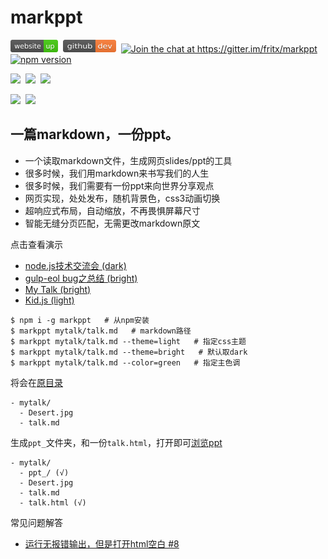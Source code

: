 # markppt

<a href="https://codepen.io/fritx/pen/VgeLeO"><img width="76" height="20" src="../website-badge.svg"></a>&nbsp;&nbsp;<a href="https://github.com/fritx/react-drag-sizing"><img src="../github-badge.svg" width="85" height="20"></a>&nbsp;&nbsp;<a href="https://gitter.im/fritx/markppt?utm_source=badge&utm_medium=badge&utm_campaign=pr-badge&utm_content=badge"><img src="https://badges.gitter.im/Join%20Chat.svg" alt="Join the chat at https://gitter.im/fritx/markppt" height="20"></a>&nbsp;&nbsp;<a href="http://badge.fury.io/js/markppt"><img src="https://badge.fury.io/js/markppt.svg" alt="npm version" height="20"></a>

<img width="161" src="screenshots/20150901234930.png">&nbsp;&nbsp;<img width="320" src="screenshots/20150901235103.png">&nbsp;&nbsp;<img width="140" src="artwork/icon_400x400.png">

<img width="320" src="screenshots/20150901233430.png">&nbsp;&nbsp;<img width="320" src="screenshots/20150901233453.png">

## 一篇markdown，一份ppt。

- 一个读取markdown文件，生成网页slides/ppt的工具
- 很多时候，我们用markdown来书写我们的人生
- 很多时候，我们需要有一份ppt来向世界分享观点
- 网页实现，处处发布，随机背景色，css3动画切换
- 超响应式布局，自动缩放，不再畏惧屏幕尺寸
- 智能无缝分页匹配，无需更改markdown原文

点击查看演示

- [node.js技术交流会 (dark)](http://fritx.github.io/markppt/nodejs-talk/)
- [gulp-eol bug之总结 (bright)](http://fritx.github.io/markppt/gulpeol/gulp-eol-bug.html)
- [My Talk (bright)](http://fritx.github.io/markppt/mytalk/talk.html)
- [Kid.js (light)](http://fritx.github.io/markppt/kidjs/kidjs.html)

```plain
$ npm i -g markppt   # 从npm安装
$ markppt mytalk/talk.md   # markdown路径
$ markppt mytalk/talk.md --theme=light   # 指定css主题
$ markppt mytalk/talk.md --theme=bright   # 默认取dark
$ markppt mytalk/talk.md --color=green   # 指定主色调
```

将会在[原目录](https://github.com/fritx/markppt/tree/master/examples/mytalk/)

```plain
- mytalk/
  - Desert.jpg
  - talk.md
```

生成`ppt_`文件夹，和一份`talk.html`，打开即可[浏览ppt](http://fritx.github.io/markppt/mytalk/talk.html)

```plain
- mytalk/
  - ppt_/ (√)
  - Desert.jpg
  - talk.md
  - talk.html (√)
```

常见问题解答

- [运行无报错输出，但是打开html空白 #8](https://github.com/fritx/markppt/issues/8)

